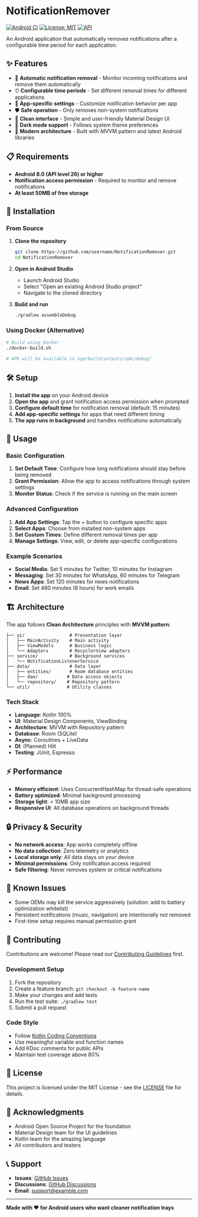 # NotificationRemover

[![Android CI](https://github.com/username/NotificationRemover/workflows/Android%20CI/badge.svg)](https://github.com/username/NotificationRemover/actions)
[![License: MIT](https://img.shields.io/badge/License-MIT-yellow.svg)](https://opensource.org/licenses/MIT)
[![API](https://img.shields.io/badge/API-26%2B-brightgreen.svg?style=flat)](https://android-arsenal.com/api?level=26)

An Android application that automatically removes notifications after a configurable time period for each application.

## ✨ Features

- 🔄 **Automatic notification removal** - Monitor incoming notifications and remove them automatically
- ⏰ **Configurable time periods** - Set different removal times for different applications
- 🎯 **App-specific settings** - Customize notification behavior per app
- 🛡️ **Safe operation** - Only removes non-system notifications
- 🎨 **Clean interface** - Simple and user-friendly Material Design UI
- 🌙 **Dark mode support** - Follows system theme preferences
- 📱 **Modern architecture** - Built with MVVM pattern and latest Android libraries

## 📋 Requirements

- **Android 8.0 (API level 26) or higher**
- **Notification access permission** - Required to monitor and remove notifications
- **At least 50MB of free storage**

## 🚀 Installation

### From Source

1. **Clone the repository**
   ```bash
   git clone https://github.com/username/NotificationRemover.git
   cd NotificationRemover
   ```

2. **Open in Android Studio**
   - Launch Android Studio
   - Select "Open an existing Android Studio project"
   - Navigate to the cloned directory

3. **Build and run**
   ```bash
   ./gradlew assembleDebug
   ```

### Using Docker (Alternative)

```bash
# Build using Docker
./docker-build.sh

# APK will be available in app/build/outputs/apk/debug/
```

## 🛠️ Setup

1. **Install the app** on your Android device
2. **Open the app** and grant notification access permission when prompted
3. **Configure default time** for notification removal (default: 15 minutes)
4. **Add app-specific settings** for apps that need different timing
5. **The app runs in background** and handles notifications automatically

## 📱 Usage

### Basic Configuration

1. **Set Default Time**: Configure how long notifications should stay before being removed
2. **Grant Permission**: Allow the app to access notifications through system settings
3. **Monitor Status**: Check if the service is running on the main screen

### Advanced Configuration

1. **Add App Settings**: Tap the + button to configure specific apps
2. **Select Apps**: Choose from installed non-system apps
3. **Set Custom Times**: Define different removal times per app
4. **Manage Settings**: View, edit, or delete app-specific configurations

### Example Scenarios

- **Social Media**: Set 5 minutes for Twitter, 10 minutes for Instagram
- **Messaging**: Set 30 minutes for WhatsApp, 60 minutes for Telegram  
- **News Apps**: Set 120 minutes for news notifications
- **Email**: Set 480 minutes (8 hours) for work emails

## 🏗️ Architecture

The app follows **Clean Architecture** principles with **MVVM pattern**:

```
├── ui/                 # Presentation layer
│   ├── MainActivity    # Main activity
│   ├── ViewModels      # Business logic
│   └── Adapters        # RecyclerView adapters
├── service/            # Background services
│   └── NotificationListenerService
├── data/               # Data layer
│   ├── entities/       # Room database entities
│   ├── dao/           # Data access objects
│   └── repository/    # Repository pattern
└── util/              # Utility classes
```

### Tech Stack

- **Language**: Kotlin 100%
- **UI**: Material Design Components, ViewBinding
- **Architecture**: MVVM with Repository pattern
- **Database**: Room (SQLite)
- **Async**: Coroutines + LiveData
- **DI**: (Planned) Hilt
- **Testing**: JUnit, Espresso

## ⚡ Performance

- **Memory efficient**: Uses ConcurrentHashMap for thread-safe operations
- **Battery optimized**: Minimal background processing
- **Storage light**: < 10MB app size
- **Responsive UI**: All database operations on background threads

## 🔒 Privacy & Security

- **No network access**: App works completely offline
- **No data collection**: Zero telemetry or analytics
- **Local storage only**: All data stays on your device
- **Minimal permissions**: Only notification access required
- **Safe filtering**: Never removes system or critical notifications

## 🐛 Known Issues

- Some OEMs may kill the service aggressively (solution: add to battery optimization whitelist)
- Persistent notifications (music, navigation) are intentionally not removed
- First-time setup requires manual permission grant

## 🤝 Contributing

Contributions are welcome! Please read our [Contributing Guidelines](CONTRIBUTING.md) first.

### Development Setup

1. Fork the repository
2. Create a feature branch: `git checkout -b feature-name`
3. Make your changes and add tests
4. Run the test suite: `./gradlew test`
5. Submit a pull request

### Code Style

- Follow [Kotlin Coding Conventions](https://kotlinlang.org/docs/coding-conventions.html)
- Use meaningful variable and function names
- Add KDoc comments for public APIs
- Maintain test coverage above 80%

## 📄 License

This project is licensed under the MIT License - see the [LICENSE](LICENSE) file for details.

## 🙏 Acknowledgments

- Android Open Source Project for the foundation
- Material Design team for the UI guidelines
- Kotlin team for the amazing language
- All contributors and testers

## 📞 Support

- **Issues**: [GitHub Issues](https://github.com/username/NotificationRemover/issues)
- **Discussions**: [GitHub Discussions](https://github.com/username/NotificationRemover/discussions)
- **Email**: support@example.com

---

**Made with ❤️ for Android users who want cleaner notification trays**
